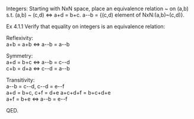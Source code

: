 Integers: Starting with NxN space, place an equivalence relation ~ on (a,b)         
s.t. (a,b) ~ (c,d) <=> a+d = b+c. a--b = {(c,d) element of NxN:(a,b)~(c,d)}.        

Ex 4.1.1 Verify that equality on integers is an equivalence relation:         

Reflexivity:        
a+b = a+b <=> a--b = a--b         

Symmetry:       
a+d = b+c <=> a--b = c--d           
c+b = d+a <=> c--d = a--b           

Transitivity:         
a--b = c--d, c--d = e--f        
a+d = b+c, c+f = d+e
a+c+d+f = b+c+d+e         
a+f = b+e <=> a--b = e--f       

QED.              
